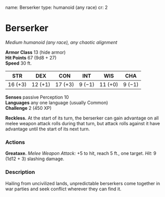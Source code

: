 name: Berserker type: humanoid (any race) cr: 2

# Berserker
_Medium humanoid (any race), any chaotic alignment_

**Armor Class** 13 (hide armor)    
**Hit Points** 67 (9d8 + 27)    
**Speed** 30 ft.

| STR     | DEX     | CON     | INT    | WIS     | CHA    |
| ------- | ------- | ------- | ------ | ------- | ------ |
| 16 (+3) | 12 (+1) | 17 (+3) | 9 (−1) | 11 (+0) | 9 (−1) |

**Senses** passive Perception 10    
**Languages** any one language (usually Common)    
**Challenge** 2 (450 XP)

**Reckless.** At the start of its turn, the berserker can gain advantage on all melee weapon attack rolls during that turn, but attack rolls against it have advantage until the start of its next turn.

### Actions
**Greataxe.** _Melee Weapon Attack:_ +5 to hit, reach 5 ft., one target. _Hit:_ 9 (1d12 + 3) slashing damage.

### Description
Hailing from uncivilized lands, unpredictable berserkers come together in war parties and seek conflict wherever they can find it. 